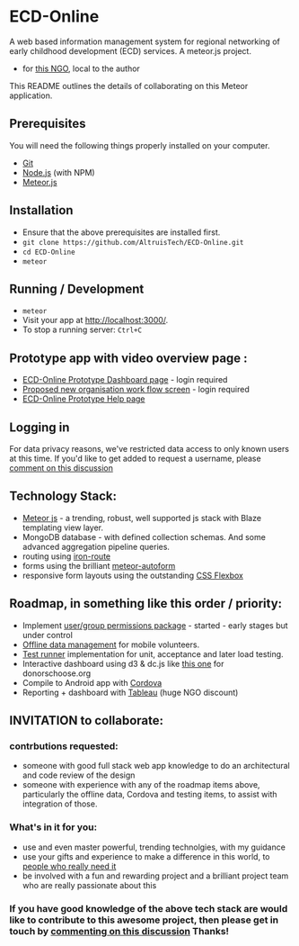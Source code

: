 # ECD-Online

A web based information management system for regional networking of early childhood development (ECD) services. A meteor.js project.
- for [this NGO](http://www.nag.org.za/about-us/), local to the author 

This README outlines the details of collaborating on this Meteor application.

## Prerequisites

You will need the following things properly installed on your computer.

* [Git](http://git-scm.com/)
* [Node.js](http://nodejs.org/) (with NPM)
* [Meteor.js](http://www.meteor.com/) 

## Installation

* Ensure that the above prerequisites are installed first.
* `git clone https://github.com/AltruisTech/ECD-Online.git`
* `cd ECD-Online`
* `meteor`

## Running / Development

* `meteor`
* Visit your app at [http://localhost:3000/](http://localhost:3000).
* To stop a running server: `Ctrl+C`

## Prototype app with video overview page : 
* [ECD-Online Prototype Dashboard page](http://app.nag.org.za/) - login required
* [Proposed new organisation work flow screen](http://app.nag.org.za/organisation/1002) - login required
* [ECD-Online Prototype Help page](http://app.nag.org.za/help)

## Logging in
For data privacy reasons, we've restricted data access to only known users at 
this time. 
If you'd like to get added to request a username, please [comment on this discussion](https://github.com/AltruisTech/ECD-Online/issues/1)

## Technology Stack:

*  [Meteor js](https://wiki.dandascalescu.com/essays/why_meteor/) - a trending, robust, well supported js stack with Blaze templating view layer.
*  MongoDB database - with defined collection schemas. And some advanced aggregation pipeline queries. 
*  routing using [iron-route](https://github.com/iron-meteor/iron-router/)
*  forms using the brilliant [meteor-autoform](https://github.com/aldeed/meteor-autoform)  
*  responsive form layouts using the outstanding [CSS Flexbox](https://css-tricks.com/snippets/css/a-guide-to-flexbox/)
 
## Roadmap, in something like this order / priority:

*  Implement [user/group permissions package](https://github.com/alanning/meteor-roles) - started - early stages but under control  
*  [Offline data management](https://github.com/GroundMeteor/db) for mobile volunteers.
*  [Test runner](https://guide.meteor.com/testing.html) implementation for unit, acceptance and later load testing.
*  Interactive dashboard using d3 & dc.js  like [this one](https://anmolkoul.files.wordpress.com/2015/06/projectnew.gif) for donorschoose.org
*  Compile to Android app with [Cordova](https://guide.meteor.com/mobile.html)  
*  Reporting + dashboard with [Tableau](https://www.tableau.com/about/blog/2015/6/tableau-mongodb-visual-analytics-json-speed-thought-39557) (huge NGO discount) 

## INVITATION to collaborate:

### contrbutions requested:

* someone with good full stack web app knowledge to do an architectural and code review of the design
* someone with experience with any of the roadmap items above, particularly the offline data, Cordova and testing items, to assist with integration of those.

### What's in it for you:
* use and even master powerful, trending technolgies, with my guidance
* use your gifts and experience to make a difference in this world, to [people who really need it](https://youtu.be/44G9j91jiC8 )  
* be involved with a fun and rewarding project and a brilliant project team who are really passionate about this

### If you have good knowledge of the above tech stack are would like to contribute to this awesome project, then please get in touch by [commenting on this discussion](https://github.com/AltruisTech/ECD-Online/issues/3) Thanks!


